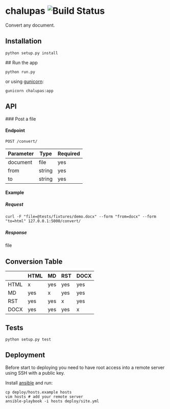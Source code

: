 # chalupas ![Build Status](https://travis-ci.org/Antojitos/chalupas.svg?branch=master)

Convert any document.

## Installation

`python setup.py install`

## Run the app

`python run.py`

or using [gunicorn](http://gunicorn.org/):

`gunicorn chalupas:app`

## API

### Post a file

#### Endpoint

`POST /convert/`

  Parameter   |    Type    | Required
------------- | ---------- | --------
  document    |    file    |   yes
  from        |   string   |   yes
  to          |   string   |   yes

#### Example

##### Request

`curl -F "file=@tests/fixtures/demo.docx" --form "from=docx" --form "to=html" 127.0.0.1:5000/convert/`

##### Response

file

## Conversion Table

|      | HTML | MD  | RST | DOCX |
|------|------|-----|-----|------|
| HTML | x    | yes | yes | yes  |
| MD   | yes  | x   | yes | yes  |
| RST  | yes  | yes | x   | yes  |
| DOCX | yes  | yes | yes | x    |

## Tests

`python setup.py test`


## Deployment

Before start to deploying you need to have root access into a remote
server using SSH with a public key.

Install [ansible](<http://docs.ansible.com/ansible/intro_installation.html>) and run:

```shell
cp deploy/hosts.example hosts
vim hosts # add your remote server
ansible-playbook -i hosts deploy/site.yml
```
